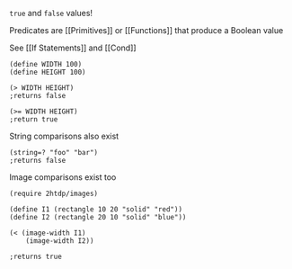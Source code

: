`true` and `false` values!

Predicates are [[Primitives]] or [[Functions]] that produce a Boolean value

See [[If Statements]] and [[Cond]]

```rkt
(define WIDTH 100)
(define HEIGHT 100)

(> WIDTH HEIGHT)
;returns false

(>= WIDTH HEIGHT)
;return true

```

String comparisons also exist 

```rkt
(string=? "foo" "bar")
;returns false

```
Image comparisons exist too

```rkt
(require 2htdp/images)

(define I1 (rectangle 10 20 "solid" "red"))
(define I2 (rectangle 20 10 "solid" "blue"))

(< (image-width I1)
	(image-width I2))
	
;returns true
```